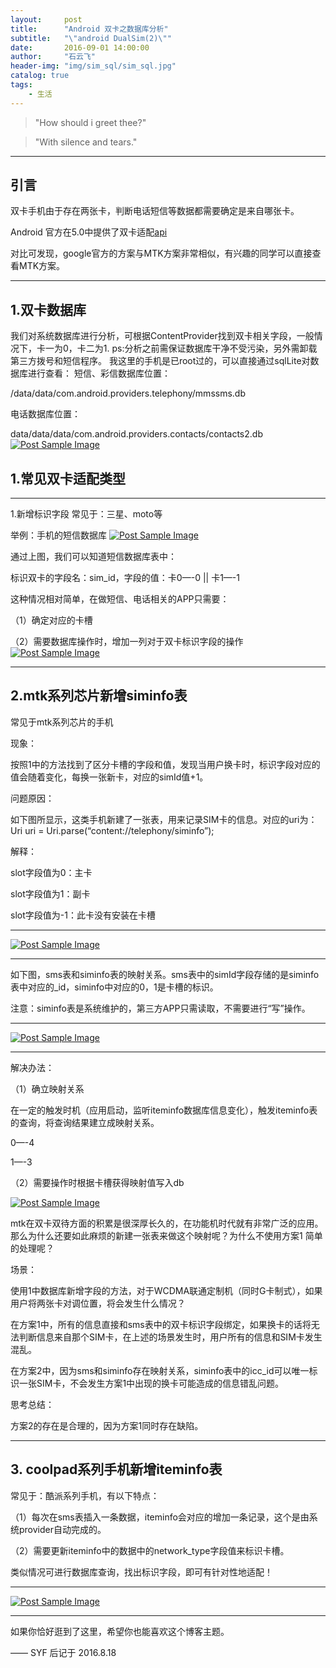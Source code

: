 ```yaml
---
layout:     post
title:      "Android 双卡之数据库分析"
subtitle:   "\"android DualSim(2)\""
date:       2016-09-01 14:00:00
author:     "石云飞"
header-img: "img/sim_sql/sim_sql.jpg"
catalog: true
tags:
    - 生活
---
```






> "How should i greet thee?"

> "With silence and tears."

---

## 引言

双卡手机由于存在两张卡，判断电话短信等数据都需要确定是来自哪张卡。

Android 官方在5.0中提供了双卡适配[api](https://developer.android.com/reference/android/telephony/SubscriptionManager.html#getActiveSubscriptionInfoList%28%29)

对比可发现，google官方的方案与MTK方案非常相似，有兴趣的同学可以直接查看MTK方案。




---

## 1.双卡数据库

我们对系统数据库进行分析，可根据ContentProvider找到双卡相关字段，一般情况下，卡一为0，卡二为1.
ps:分析之前需保证数据库干净不受污染，另外需卸载第三方拨号和短信程序。
我这里的手机是已root过的，可以直接通过sqlLite对数据库进行查看：
短信、彩信数据库位置：

/data/data/com.android.providers.telephony/mmssms.db

电话数据库位置：

data/data/data/com.android.providers.contacts/contacts2.db
<a href="#">
    <img src="{{ site.baseurl }}/img/19.png" alt="Post Sample Image">
</a>

## 1.常见双卡适配类型

---

1.新增标识字段
常见于：三星、moto等

举例：手机的短信数据库
<a href="#">
    <img src="{{ site.baseurl }}/img/31.png" alt="Post Sample Image">
</a>

通过上图，我们可以知道短信数据库表中：

标识双卡的字段名：sim_id，字段的值：卡0—-0 || 卡1—-1

这种情况相对简单，在做短信、电话相关的APP只需要：

（1）确定对应的卡槽

（2）需要数据库操作时，增加一列对于双卡标识字段的操作
<a href="#">
    <img src="{{ site.baseurl }}/img/41.png" alt="Post Sample Image">
</a>

---

## 2.mtk系列芯片新增siminfo表

常见于mtk系列芯片的手机

现象：

按照1中的方法找到了区分卡槽的字段和值，发现当用户换卡时，标识字段对应的值会随着变化，每换一张新卡，对应的simId值+1。

问题原因：

如下图所显示，这类手机新建了一张表，用来记录SIM卡的信息。对应的uri为：Uri uri = Uri.parse(“content://telephony/siminfo”);

解释：

slot字段值为0：主卡

slot字段值为1：副卡

slot字段值为-1：此卡没有安装在卡槽

---


<a href="#">
    <img src="{{ site.baseurl }}/img/52.png" alt="Post Sample Image">
</a>

---


如下图，sms表和siminfo表的映射关系。sms表中的simId字段存储的是siminfo表中对应的_id，siminfo中对应的0，1是卡槽的标识。

注意：siminfo表是系统维护的，第三方APP只需读取，不需要进行“写”操作。

---

<a href="#">
    <img src="{{ site.baseurl }}/img/71.png" alt="Post Sample Image">
</a>

---

解决办法：

（1）确立映射关系

在一定的触发时机（应用启动，监听iteminfo数据库信息变化），触发iteminfo表的查询，将查询结果建立成映射关系。

0—-4

1—-3

（2）需要操作时根据卡槽获得映射值写入db

<a href="#">
    <img src="{{ site.baseurl }}/img/661.png" alt="Post Sample Image">
</a>

mtk在双卡双待方面的积累是很深厚长久的，在功能机时代就有非常广泛的应用。那么为什么还要如此麻烦的新建一张表来做这个映射呢？为什么不使用方案1 简单的处理呢？

场景：

使用1中数据库新增字段的方法，对于WCDMA联通定制机（同时G卡制式），如果用户将两张卡对调位置，将会发生什么情况？

在方案1中，所有的信息直接和sms表中的双卡标识字段绑定，如果换卡的话将无法判断信息来自那个SIM卡，在上述的场景发生时，用户所有的信息和SIM卡发生混乱。

在方案2中，因为sms和siminfo存在映射关系，siminfo表中的icc_id可以唯一标识一张SIM卡，不会发生方案1中出现的换卡可能造成的信息错乱问题。

思考总结：

方案2的存在是合理的，因为方案1同时存在缺陷。

---


## 3. coolpad系列手机新增iteminfo表

常见于：酷派系列手机，有以下特点：

（1）每次在sms表插入一条数据，iteminfo会对应的增加一条记录，这个是由系统provider自动完成的。

（2）需要更新iteminfo中的数据中的network_type字段值来标识卡槽。

类似情况可进行数据库查询，找出标识字段，即可有针对性地适配！



---


<a href="#">
    <img src="{{ site.baseurl }}/img/sim_sql/sim_sql_end.jpg" alt="Post Sample Image">
</a>

---


如果你恰好逛到了这里，希望你也能喜欢这个博客主题。

—— SYF 后记于 2016.8.18


